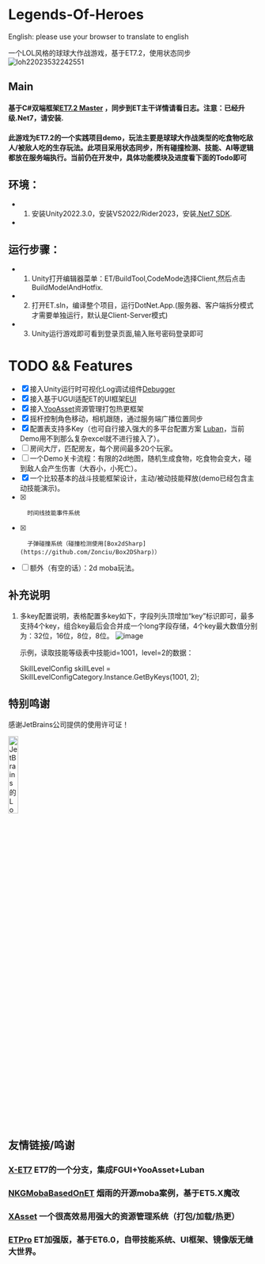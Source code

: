 # Legends-Of-Heroes
English: please use your browser to translate to english

一个LOL风格的球球大作战游戏，基于ET7.2，使用状态同步
![loh22023532242551](https://user-images.githubusercontent.com/8274346/235951176-f96efa8f-d3e5-4089-a1c9-56643859b487.gif)

## Main
#### 基于C#双端框架[ET7.2 Master](https://github.com/egametang/ET) ，同步到ET主干详情请看日志。注意：已经升级.Net7，请安装.
#### 此游戏为ET7.2的一个实践项目demo，玩法主要是球球大作战类型的吃食物吃敌人/被敌人吃的生存玩法。此项目采用状态同步，所有碰撞检测、技能、AI等逻辑都放在服务端执行。当前仍在开发中，具体功能模块及进度看下面的Todo即可

## 环境：
- 1. 安装Unity2022.3.0，安装VS2022/Rider2023，安装[.Net7 SDK](https://dotnet.microsoft.com/zh-cn/download/dotnet/7.0).
- 
## 运行步骤：
- 1. Unity打开编辑器菜单：ET/BuildTool,CodeMode选择Client,然后点击BuildModelAndHotfix.
- 2. 打开ET.sln，编译整个项目，运行DotNet.App.(服务器、客户端拆分模式才需要单独运行，默认是Client-Server模式)
- 3. Unity运行游戏即可看到登录页面,输入账号密码登录即可

# TODO && Features

- [x] 接入Unity运行时可视化Log调试组件[Debugger](https://github.com/FlameskyDexive/Debugger)
- [x] 接入基于UGUI适配ET的UI框架[EUI](https://github.com/zzjfengqing/ET-EUI)
- [x] 接入[YooAsset](https://github.com/tuyoogame/YooAsset)资源管理打包热更框架
- [x] 摇杆控制角色移动，相机跟随，通过服务端广播位置同步
- [x] 配置表支持多Key（也可自行接入强大的多平台配置方案 [Luban](https://github.com/focus-creative-games/luban)，当前Demo用不到那么复杂excel就不进行接入了）。
- [ ] 房间大厅，匹配房友，每个房间最多20个玩家。
- [ ] 一个Demo关卡流程：有限的2d地图，随机生成食物，吃食物会变大，碰到敌人会产生伤害（大吞小，小死亡）。
- [x] 一个比较基本的战斗技能框架设计，主动/被动技能释放(demo已经包含主动技能演示)。
- [x]       时间线技能事件系统
- [x]       子弹碰撞系统（碰撞检测使用[Box2dSharp](https://github.com/Zonciu/Box2DSharp)）
- [ ] 额外（有空的话）：2d moba玩法。

## 补充说明
1. 多key配置说明，表格配置多key如下，字段列头顶增加“key”标识即可，最多支持4个key，组合key最后会合并成一个long字段存储，4个key最大数值分别为：32位，16位，8位，8位。
![image](https://user-images.githubusercontent.com/8274346/223321430-a1825695-95b1-4f15-8bba-83dad8e0b84b.png)

      示例，读取技能等级表中技能id=1001，level=2的数据： 
    
      SkillLevelConfig skillLevel = SkillLevelConfigCategory.Instance.GetByKeys(1001, 2);
	              

## 特别鸣谢

感谢JetBrains公司提供的使用许可证！

<p><a href="https://www.jetbrains.com/?from=Legends-Of-Heroes">
<img src="https://user-images.githubusercontent.com/8274346/223466125-611c027a-61f3-4ea0-a96d-4052283da746.png" alt="JetBrains的Logo" width="20%" height="20%"></a></p>

## 友情链接/鸣谢
### [X-ET7](https://github.com/IcePower/X-ET7) ET7的一个分支，集成FGUI+YooAsset+Luban 
### [NKGMobaBasedOnET](https://github.com/wqaetly/NKGMobaBasedOnET) 烟雨的开源moba案例，基于ET5.X魔改
### [XAsset](https://github.com/xasset/xasset) 一个很高效易用强大的资源管理系统（打包/加载/热更）
### [ETPro](https://github.com/526077247/ETPro) ET加强版，基于ET6.0，自带技能系统、UI框架、镜像版无缝大世界。
